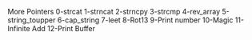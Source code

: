 More Pointers
0-strcat
1-strncat
2-strncpy
3-strcmp
4-rev_array
5-string_toupper
6-cap_string
7-leet
8-Rot13
9-Print number
10-Magic
11-Infinite Add
12-Print Buffer